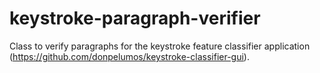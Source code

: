 # keystroke-paragraph-verifier
Class to verify paragraphs for the keystroke feature classifier application (https://github.com/donpelumos/keystroke-classifier-gui). 